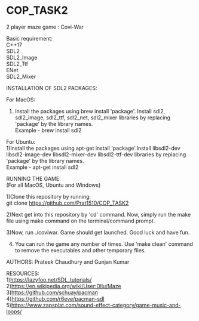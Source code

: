 # COP_TASK2
2 player maze game : Covi-War <br /> 

Basic requirement:<br /> 
C++17 <br /> 
SDL2<br /> 
SDL2_Image<br /> 
SDL2_Ttf<br /> 
ENet<br /> 
SDL2_Mixer<br /> 

INSTALLATION OF SDL2 PACKAGES:<br /> 

For MacOS:<br /> 
1) Install the packages using brew install 'package'. Install sdl2, sdl2_image, sdl2_ttf, sdl2_net, sdl2_mixer libraries by replacing 'package' by the library names.<br /> 
Example - brew install sdl2<br /> 

For Ubuntu:<br /> 
1)Install the packages using apt-get install 'package'.Install libsdl2-dev libsdl2-image-dev libsdl2-mixer-dev libsdl2-ttf-dev libraries by replacing 'package' by the library names.<br /> 
Example - apt-get install sdl2<br /> 


RUNNING THE GAME:<br /> 
(For all MacOS, Ubuntu and Windows)<br /> 

1)Clone this repository by running:<br /> 
git clone https://github.com/Prat1510/COP_TASK2 <br /> 

2)Next get into this repository by 'cd' command. Now, simply run the make file using make command on the terminal/command prompt.<br /> 

3)Now, run ./coviwar. Game should get launched. Good luck and have fun.<br /> 

4) You can run the game any number of times. Use 'make clean' command to remove the executables and other temporary files.<br /> 

AUTHORS: Prateek Chaudhury and Gunjan Kumar<br /> 

RESOURCES:<br /> 
1)https://lazyfoo.net/SDL_tutorials/<br /> 
2)https://en.wikipedia.org/wiki/User:Dllu/Maze<br /> 
3)https://github.com/schuay/pacman<br /> 
4)https://github.com/r6eve/pacman-sdl<br /> 
5)https://www.zapsplat.com/sound-effect-category/game-music-and-loops/<br /> 
